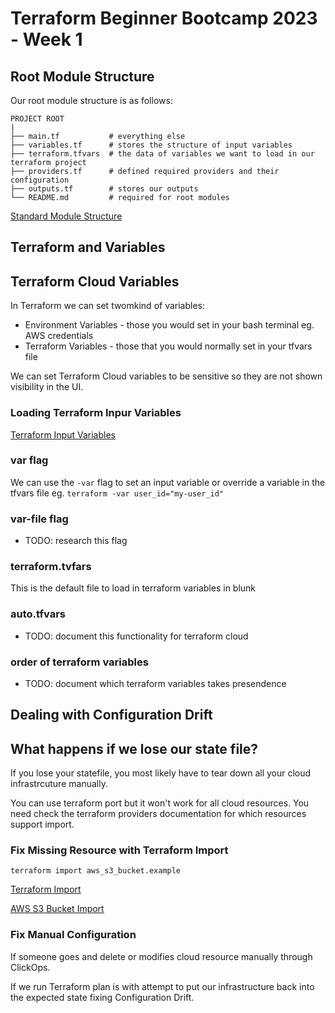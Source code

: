 # Terraform Beginner Bootcamp 2023 - Week 1

## Root Module Structure

Our root module structure is as follows:

```
PROJECT ROOT
|
├── main.tf           # everything else
├── variables.tf      # stores the structure of input variables
├── terraform.tfvars  # the data of variables we want to load in our terraform project
├── providers.tf      # defined required providers and their configuration
├── outputs.tf        # stores our outputs
└── README.md         # required for root modules
```

[Standard Module Structure](https://developer.hashicorp.com/terraform/language/modules/develop/structure)

## Terraform and Variables
## Terraform Cloud Variables

In Terraform we can set twomkind of variables:
- Environment Variables - those you would set in your bash terminal eg. AWS credentials
- Terraform Variables - those that you would normally set in your tfvars file

We can set Terraform Cloud variables to be sensitive so they are not shown visibility in the UI.

### Loading Terraform Inpur Variables

[Terraform Input Variables](https://developer.hashicorp.com/terraform/language/values/variables)
### var flag
We can use the `-var` flag to set an input variable or override a variable in the tfvars file eg.
`terraform -var user_id="my-user_id"`

### var-file flag

- TODO: research this flag

### terraform.tvfars

This is the default file to load in terraform variables in blunk

### auto.tfvars

- TODO: document this functionality for terraform cloud

### order of terraform variables

- TODO: document which terraform variables takes presendence

## Dealing with Configuration Drift

## What happens if we lose our state file?

If you lose your statefile, you most likely have to tear down all your cloud infrastrcuture manually.

You can use terraform port but it won't work for all cloud resources.
You need check the terraform providers documentation for which resources support import.

### Fix Missing Resource with Terraform Import

`terraform import aws_s3_bucket.example`

[Terraform Import](https://developer.hashicorp.com/terraform/cli/commands/import)

[AWS S3 Bucket Import](https://registry.terraform.io/providers/hashicorp/aws/latest/docs/resources/s3_bucket#import)

### Fix Manual Configuration

If someone goes and delete or modifies cloud resource manually through ClickOps.

If we run Terraform plan is with attempt to put our infrastructure back into the expected state fixing 
Configuration Drift.